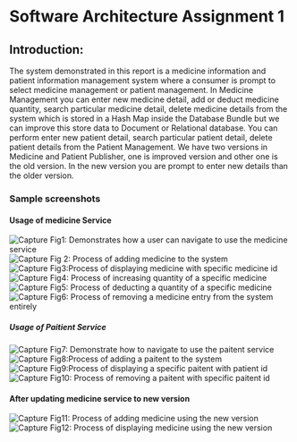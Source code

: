 # Software Architecture Assignment 1

## Introduction:

The system demonstrated in this report is a medicine information and patient information management system where a consumer is prompt to select medicine management or patient management. In Medicine Management you can enter new medicine detail, add or deduct medicine quantity, search particular medicine detail, delete medicine details from the system which is stored in a Hash Map inside the Database Bundle but we can improve this store data to Document or Relational database. You can perform enter new patient detail, search particular patient detail, delete patient details from the Patient Management. We have two versions in Medicine and Patient Publisher, one is improved version and other one is the old version. In the new version you are prompt to enter new details than the older version.

### Sample screenshots

#### Usage of medicine Service

<img src="https://i.ibb.co/Hdyg8Ry/Capture.png" alt="Capture" border="0">
Fig1: Demonstrates how a user can navigate to use the medicine service
<br />

<img src="https://i.ibb.co/c8TQsGP/Capture.png" alt="Capture" border="0">
Fig 2: Process of adding medicine to the system  
<br />
 
<img src="https://i.ibb.co/C5y396q/Capture.png" alt="Capture" border="0">
Fig3:Process of displaying medicine with specific medicine id  
<br />
 
<img src="https://i.ibb.co/ZTCTyD0/Capture.png" alt="Capture" border="0">
Fig4: Process of increasing quantity of a specific medicine  
<br />
 
<img src="https://i.ibb.co/kDGdP5w/Capture.png" alt="Capture" border="0">
Fig5: Process of deducting a quantity of a specific medicine  
<br />

<img src="https://i.ibb.co/2y3Vrnz/Capture.png" alt="Capture" border="0">
Fig6: Process of removing a medicine entry from the system entirely  
<br />

##### Usage of Paitient Service

<img src="https://i.ibb.co/FXcBV2R/Capture.png" alt="Capture" border="0">
Fig7: Demonstrate how to navigate to use the paitent service  
<br />

<img src="https://i.ibb.co/MgvLNhP/Capture.png" alt="Capture" border="0">
Fig8:Process of adding a paitent to the system  
<br />

<img src="https://i.ibb.co/xgnrFSm/Capture.png" alt="Capture" border="0">
Fig9:Process of displaying a specific paitent with patient id  
<br />

<img src="https://i.ibb.co/N6VGj6J/Capture.png" alt="Capture" border="0">
Fig10: Process of removing a paitent with specific paitent id  
<br />

#### After updating medicine service to new version

<img src="https://i.ibb.co/J589ypG/Capture.png" alt="Capture" border="0">
Fig11: Process of adding medicine using the new version  
<br />

<img src="https://i.ibb.co/tbX6QNn/Capture.png" alt="Capture" border="0">
Fig12: Process of displaying medicine using the new version  
<br />

